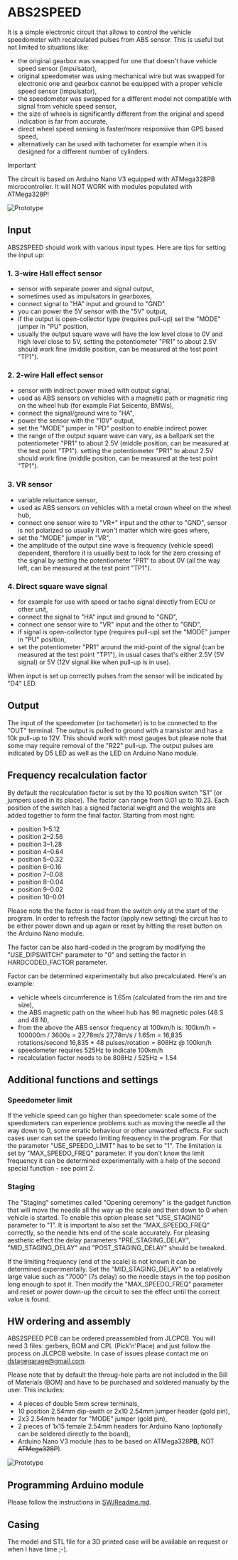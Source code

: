 # ABS2SPEED
It is a simple electronic circuit that allows to control the vehicle speedometer with recalculated pulses from ABS sensor. This is useful but not limited to situations like:
- the original gearbox was swapped for one that doesn't have vehicle speed sensor (impulsator),
- original speedometer was using mechanical wire but was swapped for electronic one and gearbox cannot be equipped with a proper vehicle speed sensor (impulsator),
- the speedometer was swapped for a different model not compatible with signal from vehicle speed sensor,
- the size of wheels is significantly different from the original and speed indication is far from accurate,
- direct wheel speed sensing is faster/more responsive than GPS based speed,
- alternatively can be used with tachometer for example when it is designed for a different number of cylinders.

>[!IMPORTANT]
>The circuit is based on Arduino Nano V3 equipped with ATMega328PB microcontroller. It will NOT WORK with modules populated with ATMega328P!

![Prototype](A2S_v3.1/DStage_A2S_v3.0_proto1.jpg)

## Input
ABS2SPEED should work with various input types. Here are tips for setting the input up:
 ### 1. 3-wire Hall effect sensor
 - sensor with separate power and signal output,
 - sometimes used as impulsators in gearboxes,
 - connect signal to "HA" input and ground to "GND"
 - you can power the 5V sensor with the "5V" output,
 - if the output is open-collector type (requires pull-up) set the "MODE" jumper in "PU" position,
 - usually the output square wave will have the low level close to 0V and high level close to 5V,
 setting the potentiometer "PR1" to about 2.5V should work fine (middle position, can be measured at the test point "TP1").
 ### 2. 2-wire Hall effect sensor
 - sensor with indirect power mixed with output signal,
 - used as ABS sensors on vehicles with a magnetic path or magnetic ring on the wheel hub (for example Fiat Seicento, BMWs),
 - connect the signal/ground wire to "HA",
 - power the sensor with the "10V" output,
 - set the "MODE" jumper in "PD" position to enable indirect power
 - the range of the output square wave can vary,
 as a ballpark set the potentiometer "PR1" to about 2.5V (middle position, can be measured at the test point "TP1").
 setting the potentiometer "PR1" to about 2.5V should work fine (middle position, can be measured at the test point "TP1").
 ### 3. VR sensor
 - variable reluctance sensor, 
 - used as ABS sensors on vehicles with a metal crown wheel on the wheel hub,
 - connect one sensor wire to "VR+" input and the other to "GND",
 sensor is not polarized so usually it won't matter which wire goes where,
 - set the "MODE" jumper in "VR",
 - the amplitude of the output sine wave is frequency (vehicle speed) dependent,
 therefore it is usually best to look for the zero crossing of the signal by setting the potentiometer "PR1" to about 0V (all the way left, can be measured at the test point "TP1").
 ### 4. Direct square wave signal
 - for example for use with speed or tacho signal directly from ECU or other unit, 
 - connect the signal to "HA" input and ground to "GND",
 - connect one sensor wire to "VR" input and the other to "GND",
 - if signal is open-collector type (requires pull-up) set the "MODE" jumper in "PU" position,
 - set the potentiometer "PR1" around the mid-point of the signal (can be measured at the test point "TP1"),
 in usual cases that's either 2.5V (5V signal) or 5V (12V signal like when pull-up is in use).

When input is set up correctly pulses from the sensor will be indicated by "D4" LED.

## Output
The input of the speedometer (or tachometer) is to be connected to the "OUT" terminal. The output is pulled to ground with a transistor and has a 10k pull-up to 12V. 
This should work with most gauges but please note that some may require removal of the "R22" pull-up.
The output pulses are indicated by D5 LED as well as the LED on Arduino Nano module.

## Frequency recalculation factor
By default the recalculation factor is set by the 10 position switch "S1" (or jumpers used in its place). The factor can range from 0.01 up to 10.23. 
Each position of the switch has a signed factorial weight and the weights are added together to form the final factor. Starting from most right:
 - position 1–5.12
 - position 2–2.56
 - position 3–1.28
 - position 4–0.64
 - position 5–0.32
 - position 6–0.16
 - position 7–0.08
 - position 8–0.04
 - position 9–0.02
 - position 10–0.01

Please note the the factor is read from the switch only at the start of the program. In order to refresh the factor (apply new setting) the circuit has to be either power down and up again or reset by hitting the reset button on the Arduino Nano module.

The factor can be also hard-coded in the program by modifying the "USE_DIPSWITCH" parameter to "0" and setting the factor in HARDCODED_FACTOR parameter.

Factor can be determined experimentally but also precalculated. Here's an example:
 - vehicle wheels circumference is 1.65m (calculated from the rim and tire size),
 - the ABS magnetic path on the wheel hub has 96 magnetic poles (48 S and 48 N),
 - from the above the ABS sensor frequency at 100km/h is:
 100km/h = 100000m / 3600s = 27,78m/s
 27,78m/s / 1.65m = 16,835 rotations/second
 16,835 * 48 pulses/rotation = 808Hz @ 100km/h
 - speedometer requires 525Hz to indicate 100km/h
 - recalculation factor needs to be 808Hz / 525Hz = 1.54

## Additional functions and settings
### Speedometer limit
 If the vehicle speed can go higher than speedometer scale some of the speedometers can experience problems such as moving the needle all the way down to 0, some erratic behaviour or other unwanted effects.
 For such cases user can set the speedo limiting frequency in the program. For that the parameter "USE_SPEEDO_LIMIT" has to be set to "1". The limitation is set by "MAX_SPEEDO_FREQ" parameter.
 If you don't know the limit frequency it can be determined experimentally with a help of the second special function - see point 2.

### Staging
 The "Staging" sometimes called "Opening ceremony" is the gadget function that will move the needle all the way up the scale and then down to 0 when vehicle is started.
 To enable this option please set "USE_STAGING" parameter to "1". It is important to also set the "MAX_SPEEDO_FREQ" correctly, so the needle hits end of the scale accurately.
 For pleasing aesthetic effect the delay parameters "PRE_STAGING_DELAY", "MID_STAGING_DELAY" and "POST_STAGING_DELAY" should be tweaked.

 If the limiting frequency (end of the scale) is not known it can be determined experimentally. Set the "MID_STAGING_DELAY" to a relatively large value such as "7000" (7s delay) so the needle stays in the top position long enough to spot it. Then modify the "MAX_SPEEDO_FREQ" parameter and reset or power down-up the circuit to see the effect until the correct value is found.

## HW ordering and assembly
ABS2SPEED PCB can be ordered preassembled from JLCPCB. You will need 3 files: gerbers, BOM and CPL (Pick'n'Place) and just follow the process on JLCPCB website. In case of issues please contact me on dstagegarage@gmail.com. 

Please note that by default the throug-hole parts are not included in the Bill of Materials (BOM) and have to be purchased and soldered manually by the user. This includes: 
- 4 pieces of double 5mm screw terminals,
- 10 position 2.54mm dip-swith or 2x10 2.54mm jumper header (gold pin),
- 2x3 2.54mm header for "MODE" jumper (gold pin),
- 2 pieces of 1x15 female 2.54mm headers for Arduino Nano (optionally can be soldered directly to the board),
- Arduino Nano V3 module (has to be based on ATMega328**PB**, NOT ~~ATMega328P~~).

![Prototype](A2S_v3.1/DStage_A2S_v3.0_proto2.jpg)

## Programming Arduino module
Please follow the instructions in [SW/Readme.md](https://github.com/DStageGarage/ABS2SPEED/tree/main/SW/Readme.md).

## Casing
The model and STL file for a 3D printed case will be available on request or when I have time ;-).
